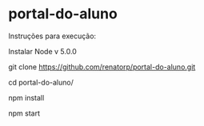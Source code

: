 # portal-do-aluno

Instruções para execução:

Instalar Node v 5.0.0

git clone https://github.com/renatorp/portal-do-aluno.git

cd portal-do-aluno/

npm install

npm start
